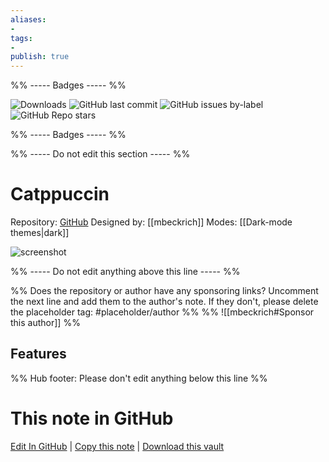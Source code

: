 ```yaml
---
aliases:
- 
tags: 
- 
publish: true
---
```


%% ----- Badges ----- %%

![Downloads](https://img.shields.io/badge/downloads-20238-573E7A?style=for-the-badge&logo=)
![GitHub last commit](https://img.shields.io/github/last-commit/mbeckrich/obsidian?color=573E7A&label=last%20update&logo=github&style=for-the-badge)
![GitHub issues by-label](https://img.shields.io/github/issues/mbeckrich/obsidian/help%20wanted?color=573E7A&logo=github&style=for-the-badge) 
![GitHub Repo stars](https://img.shields.io/github/stars/mbeckrich/obsidian?color=573E7A&logo=github&style=for-the-badge)

%% ----- Badges ----- %%

%% ----- Do not edit this section ----- %%

# Catppuccin

Repository: [GitHub](https://github.com/mbeckrich/obsidian)
Designed by: [[mbeckrich]]
Modes: [[Dark-mode themes|dark]]



![screenshot](https://github.com/mbeckrich/obsidian/raw/main/assets/screenshot.png)

%% ----- Do not edit anything above this line ----- %% 

%% Does the repository or author have any sponsoring links? Uncomment the next line and add them to the author's note. If they don't, please delete the placeholder tag: #placeholder/author %%
%% ![[mbeckrich#Sponsor this author]] %%


## Features



%% Hub footer: Please don't edit anything below this line %%

# This note in GitHub

<span class="git-footer">[Edit In GitHub](https://github.dev/obsidian-community/obsidian-hub/blob/main/02%20-%20Community%20Expansions/02.05%20All%20Community%20Expansions/Themes/Catppuccin.md "git-hub-edit-note") | [Copy this note](https://raw.githubusercontent.com/obsidian-community/obsidian-hub/main/02%20-%20Community%20Expansions/02.05%20All%20Community%20Expansions/Themes/Catppuccin.md "git-hub-copy-note") | [Download this vault](https://github.com/obsidian-community/obsidian-hub/archive/refs/heads/main.zip "git-hub-download-vault") </span>
